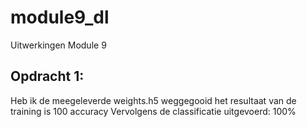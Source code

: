 # module9_dl
Uitwerkingen Module 9
## Opdracht 1:
Heb ik de meegeleverde weights.h5 weggegooid het resultaat van de training is 100 accuracy
Vervolgens de classificatie uitgevoerd: 100%


